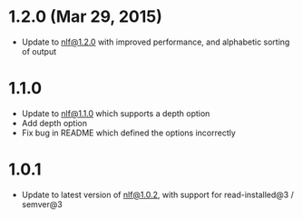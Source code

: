 
1.2.0 (Mar 29, 2015)
====================

* Update to nlf@1.2.0 with improved performance, and alphabetic sorting of output

1.1.0
=================

* Update to nlf@1.1.0 which supports a depth option
* Add depth option
* Fix bug in README which defined the options incorrectly

1.0.1
=================

* Update to latest version of nlf@1.0.2, with support for read-installed@3 / semver@3
